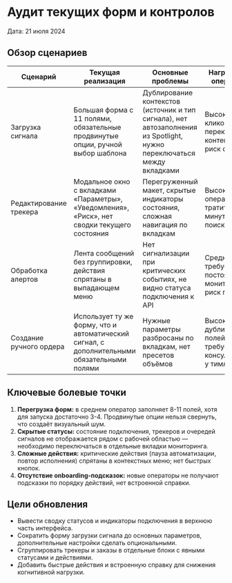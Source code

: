 # Аудит текущих форм и контролов

Дата: 21 июля 2024

## Обзор сценариев

| Сценарий | Текущая реализация | Основные проблемы | Нагрузка на оператора |
| --- | --- | --- | --- |
| Загрузка сигнала | Большая форма с 11 полями, обязательные продвинутые опции, ручной выбор шаблона | Дублирование контекстов (источник и тип сигнала), нет автозаполнения из Spotlight, нужно переключаться между вкладками | Высокая: ~12 кликов, переключение контекстов, риск ошибок | 
| Редактирование трекера | Модальное окно с вкладками «Параметры», «Уведомления», «Риск», нет сводки текущего состояния | Перегруженный макет, скрытые индикаторы состояния, сложная навигация по вкладкам | Высокая: оператор тратит до 2 минут на поиск статуса |
| Обработка алертов | Лента сообщений без группировки, действия спрятаны в выпадающем меню | Нет сигнализации при критических событиях, не видно статуса подключения к API | Средняя: требуется постоянный мониторинг, риск пропуска |
| Создание ручного ордера | Использует ту же форму, что и автоматический сигнал, с дополнительными обязательными полями | Нужные параметры разбросаны по вкладкам, нет пресетов объёмов | Высокая: дублирование полей, требуется консультация у тимлида |

## Ключевые болевые точки

1. **Перегрузка форм:** в среднем оператор заполняет 8-11 полей, хотя для запуска достаточно 3-4. Продвинутые опции нельзя свернуть, что создаёт визуальный шум.
2. **Скрытые статусы:** состояние подключения, трекеров и очередей сигналов не отображается рядом с рабочей областью — необходимо переключаться в отдельные вкладки мониторинга.
3. **Сложные действия:** критические действия (паузa автоматизации, повтор исполнения) спрятаны в контекстных меню; нет быстрых кнопок.
4. **Отсутствие onboarding-подсказок:** новые операторы не получают подсказки по порядку действий, нет встроенной справки.

## Цели обновления

- Вывести сводку статусов и индикаторы подключения в верхнюю часть интерфейса.
- Сократить форму загрузки сигнала до основных параметров, дополнительные настройки сделать опциональными.
- Сгруппировать трекеры и заказы в отдельные блоки с явными статусами и действиями.
- Добавить быстрые действия и встроенную справку для снижения когнитивной нагрузки.
